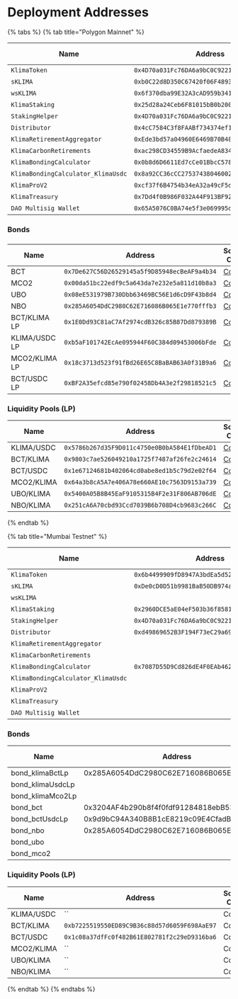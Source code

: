 # Deployment Addresses

{% tabs %}
{% tab title="Polygon Mainnet" %}


| Name                               | Address                                      | Source Code                                                                                                               | Explorer                                                                           |
| ---------------------------------- | -------------------------------------------- | ------------------------------------------------------------------------------------------------------------------------- | ---------------------------------------------------------------------------------- |
| `KlimaToken`                       | `0x4D70a031Fc76DA6a9bC0C922101A05FA95c3A227` | [Code](https://github.com/KlimaDAO/klimadao-solidity/blob/main/contracts/tokens/regular/KlimaToken.sol)                   | [Link](https://polygonscan.com/address/0x4D70a031Fc76DA6a9bC0C922101A05FA95c3A227) |
| `sKLIMA`                           | `0xb0C22d8D350C67420f06F48936654f567C73E8C8` | [Code](https://github.com/KlimaDAO/klimadao-solidity/blob/main/contracts/tokens/regular/sKlimaToken\_v2.sol)              | [Link](https://polygonscan.com/address/0xb0c22d8d350c67420f06f48936654f567c73e8c8) |
| `wsKLIMA`                          | `0x6f370dba99E32A3cAD959b341120DB3C9E280bA6` | [Code](https://github.com/KlimaDAO/klimadao-solidity/blob/main/contracts/tokens/regular/wsKLIMA.sol)                      | [Link](https://polygonscan.com/address/0x6f370dba99e32a3cad959b341120db3c9e280ba6) |
| `KlimaStaking`                     | `0x25d28a24Ceb6F81015bB0b2007D795ACAc411b4d` | [Code](https://github.com/KlimaDAO/klimadao-solidity/blob/main/contracts/staking/regular/KlimaStaking\_v2.sol)            | [Link](https://polygonscan.com/address/0x25d28a24Ceb6F81015bB0b2007D795ACAc411b4d) |
| `StakingHelper`                    | `0x4D70a031Fc76DA6a9bC0C922101A05FA95c3A227` | [Code](https://github.com/KlimaDAO/klimadao-solidity/blob/main/contracts/staking/regular/StakingHelper.sol)               | [Link](https://polygonscan.com/address/0x4D70a031Fc76DA6a9bC0C922101A05FA95c3A227) |
| `Distributor`                      | `0x4cC7584C3f8FAABf734374ef129dF17c3517e9cB` | [Code](https://github.com/KlimaDAO/klimadao-solidity/blob/main/contracts/staking/regular/KlimaStakingDistributor\_v4.sol) | [Link](https://polygonscan.com/address/0x4cC7584C3f8FAABf734374ef129dF17c3517e9cB) |
| `KlimaRetirementAggregator`        | `0xEde3bd57a04960E6469B70B4863cE1c9d9363Cb8` | [Code](https://github.com/KlimaDAO/klimadao-solidity/blob/main/contracts/retirement/KlimaRetirementAggregator.sol)        | [Link](https://polygonscan.com/address/0xEde3bd57a04960E6469B70B4863cE1c9d9363Cb8) |
| `KlimaCarbonRetirements`           | `0xac298CD34559B9AcfaedeA8344a977eceff1C0Fd` | [Code](https://github.com/KlimaDAO/klimadao-solidity/blob/main/contracts/retirement/KlimaCarbonRetirements.sol)           | [Link](https://polygonscan.com/address/0xac298cd34559b9acfaedea8344a977eceff1c0fd) |
| `KlimaBondingCalculator`           | `0x0b8d6D6611Ed7cCe01BbcC57826548C6107B0478` | [Code](https://github.com/KlimaDAO/klimadao-solidity/blob/main/contracts/bonds/regular/KlimaBondingCalculator\_v2.sol)    | [Link](https://polygonscan.com/address/0x0b8d6D6611Ed7cCe01BbcC57826548C6107B0478) |
| `KlimaBondingCalculator_KlimaUsdc` | `0x8a92CC36cCC275374380460026ef365A4E01778C` | [Code](https://polygonscan.com/address/0x8a92CC36cCC275374380460026ef365A4E01778C#code#L1)                                | [Link](https://polygonscan.com/address/0x8a92CC36cCC275374380460026ef365A4E01778C) |
| `KlimaProV2`                       | `0xcf37f6B4754b34eA32a49cF5def3095a17732C1b` | [Code](https://polygonscan.com/address/0xcf37f6B4754b34eA32a49cF5def3095a17732C1b#code#L1)                                | [Link](https://polygonscan.com/address/0xcf37f6B4754b34eA32a49cF5def3095a17732C1b) |
| `KlimaTreasury`                    | `0x7Dd4f0B986F032A44F913BF92c9e8b7c17D77aD7` | [Code](https://github.com/KlimaDAO/klimadao-solidity/blob/main/contracts/utils/KlimaTreasury.sol)                         | [Link](https://polygonscan.com/address/0x7Dd4f0B986F032A44F913BF92c9e8b7c17D77aD7) |
| `DAO Multisig Wallet`              | `0x65A5076C0BA74e5f3e069995dc3DAB9D197d995c` | [Code](https://polygonscan.com/address/0x65a5076c0ba74e5f3e069995dc3dab9d197d995c#code#L1)                                | [Link](https://polygonscan.com/address/0x65a5076c0ba74e5f3e069995dc3dab9d197d995c) |

### Bonds

###

| Name          | Address                                      | Source Code                                                                                | Explorer                                                                           |
| ------------- | -------------------------------------------- | ------------------------------------------------------------------------------------------ | ---------------------------------------------------------------------------------- |
| BCT           | `0x7De627C56D26529145a5f9D85948ecBeAF9a4b34` | [Code](https://polygonscan.com/address/0x7De627C56D26529145a5f9D85948ecBeAF9a4b34#code#L1) | [Link](https://polygonscan.com/address/0x7De627C56D26529145a5f9D85948ecBeAF9a4b34) |
| MCO2          | `0x00da51bc22edf9c5a643da7e232e5a811d10b8a3` | [Code](https://polygonscan.com/address/0x00da51bc22edf9c5a643da7e232e5a811d10b8a3#code#L1) | [Link](https://polygonscan.com/address/0x00da51bc22edf9c5a643da7e232e5a811d10b8a3) |
| UBO           | `0x08eE531979B730Dbb63469BC56E1d6cD9F43b8d4` | [Code](https://polygonscan.com/address/0x08eE531979B730Dbb63469BC56E1d6cD9F43b8d4#code#L1) | [Link](https://polygonscan.com/address/0x08eE531979B730Dbb63469BC56E1d6cD9F43b8d4) |
| NBO           | `0x285A6054DdC2980C62E716086B065E1e770fffb3` | [Code](https://polygonscan.com/address/0x285A6054DdC2980C62E716086B065E1e770fffb3#code#L1) | [Link](https://polygonscan.com/address/0x285A6054DdC2980C62E716086B065E1e770fffb3) |
| BCT/KLIMA LP  | `0x1E0Dd93C81aC7Af2974cdB326c85B87Dd879389B` | [Code](https://polygonscan.com/address/0x1E0Dd93C81aC7Af2974cdB326c85B87Dd879389B#code#L1) | [Link](https://polygonscan.com/address/0x1E0Dd93C81aC7Af2974cdB326c85B87Dd879389B) |
| KLIMA/USDC LP | `0xb5aF101742EcAe095944F60C384d09453006bFde` | [Code](https://polygonscan.com/address/0xb5aF101742EcAe095944F60C384d09453006bFde#code#L1) | [Link](https://polygonscan.com/address/0xb5aF101742EcAe095944F60C384d09453006bFde) |
| MCO2/KLIMA LP | `0x18c3713d523f91fBd26E65C8BaBAB63A0f31B9a6` | [Code](https://polygonscan.com/address/0x18c3713d523f91fBd26E65C8BaBAB63A0f31B9a6#code#L1) | [Link](https://polygonscan.com/address/0x18c3713d523f91fBd26E65C8BaBAB63A0f31B9a6) |
| BCT/USDC LP   | `0xBF2A35efcd85e790f02458Db4A3e2f29818521c5` | [Code](https://polygonscan.com/address/0xBF2A35efcd85e790f02458Db4A3e2f29818521c5#code#L1) | [Link](https://polygonscan.com/address/0xBF2A35efcd85e790f02458Db4A3e2f29818521c5) |

### Liquidity Pools (LP)

| Name       | Address                                      | Source Code                                                                                | Explorer                                                                           |
| ---------- | -------------------------------------------- | ------------------------------------------------------------------------------------------ | ---------------------------------------------------------------------------------- |
| KLIMA/USDC | `0x5786b267d35F9D011c4750e0B0bA584E1fDbeAD1` | [Code](https://polygonscan.com/address/0x5786b267d35F9D011c4750e0B0bA584E1fDbeAD1#code#L1) | [Link](https://polygonscan.com/address/0x5786b267d35F9D011c4750e0B0bA584E1fDbeAD1) |
| BCT/KLIMA  | `0x9803c7ae526049210a1725f7487af26fe2c24614` | [Code](https://polygonscan.com/address/0x9803c7ae526049210a1725f7487af26fe2c24614#code#L1) | [Link](https://polygonscan.com/address/0x9803c7ae526049210a1725f7487af26fe2c24614) |
| BCT/USDC   | `0x1e67124681b402064cd0abe8ed1b5c79d2e02f64` | [Code](https://polygonscan.com/address/0x1e67124681b402064cd0abe8ed1b5c79d2e02f64#code#L1) | [Link](https://polygonscan.com/address/0x1e67124681b402064cd0abe8ed1b5c79d2e02f64) |
| MCO2/KLIMA | `0x64a3b8cA5A7e406A78e660AE10c7563D9153a739` | [Code](https://polygonscan.com/address/0x64a3b8cA5A7e406A78e660AE10c7563D9153a739#code#L1) | [Link](https://polygonscan.com/address/0x64a3b8cA5A7e406A78e660AE10c7563D9153a739) |
| UBO/KLIMA  | `0x5400A05B8B45EaF9105315B4F2e31F806AB706dE` | [Code](https://polygonscan.com/address/0x5400A05B8B45EaF9105315B4F2e31F806AB706dE#code#L1) | [Link](https://polygonscan.com/address/0x5400A05B8B45EaF9105315B4F2e31F806AB706dE) |
| NBO/KLIMA  | `0x251cA6A70cbd93Ccd7039B6b708D4cb9683c266C` | [Code](https://polygonscan.com/address/0x251cA6A70cbd93Ccd7039B6b708D4cb9683c266C#code#L1) | [Link](https://polygonscan.com/address/0x251cA6A70cbd93Ccd7039B6b708D4cb9683c266C) |


{% endtab %}

{% tab title="Mumbai Testnet" %}


| Name                               | Address                                      | Source Code                                                                                                               | Explorer                                                                                  |
| ---------------------------------- | -------------------------------------------- | ------------------------------------------------------------------------------------------------------------------------- | ----------------------------------------------------------------------------------------- |
| `KlimaToken`                       | `0x6b4499909fD8947A3bdEa5d524Fb3697018fC750` | [Code](https://mumbai.polygonscan.com/address/0x6b4499909fD8947A3bdEa5d524Fb3697018fC750#code#L1)                         | [Link](https://mumbai.polygonscan.com/address/0x6b4499909fD8947A3bdEa5d524Fb3697018fC750) |
| `sKLIMA`                           | `0xDe0cD0D51b9981BaB50DB974a1877c1C01b86e91` | [Code](https://mumbai.polygonscan.com/address/0xDe0cD0D51b9981BaB50DB974a1877c1C01b86e91#code#L1)                         | [Link](https://mumbai.polygonscan.com/address/0xDe0cD0D51b9981BaB50DB974a1877c1C01b86e91) |
| `wsKLIMA`                          |                                              | Code                                                                                                                      | Link                                                                                      |
| `KlimaStaking`                     | `0x2960DCE5aE04eF503b36f8581EA5Ac5238632092` | [Code](https://github.com/KlimaDAO/klimadao-solidity/blob/main/contracts/staking/regular/KlimaStaking\_v2.sol)            | [Link](https://mumbai.polygonscan.com/address/0x2960DCE5aE04eF503b36f8581EA5Ac5238632092) |
| `StakingHelper`                    | `0x4D70a031Fc76DA6a9bC0C922101A05FA95c3A227` | [Code](https://github.com/KlimaDAO/klimadao-solidity/blob/main/contracts/staking/regular/StakingHelper.sol)               | [Link](https://mumbai.polygonscan.com/address/0x4D70a031Fc76DA6a9bC0C922101A05FA95c3A227) |
| `Distributor`                      | `0xd49869652B3F194F73eC29a6954bC5DE6baeA8b8` | [Code](https://github.com/KlimaDAO/klimadao-solidity/blob/main/contracts/staking/regular/KlimaStakingDistributor\_v4.sol) | [Link](https://mumbai.polygonscan.com/address/0xd49869652B3F194F73eC29a6954bC5DE6baeA8b8) |
| `KlimaRetirementAggregator`        |                                              | Code                                                                                                                      | Link                                                                                      |
| `KlimaCarbonRetirements`           |                                              | Code                                                                                                                      | Link                                                                                      |
| `KlimaBondingCalculator`           | `0x7087D55D9Cd826dE4F0EAb4625698FF641Bd342a` | [Code](https://github.com/KlimaDAO/klimadao-solidity/blob/main/contracts/bonds/regular/KlimaBondingCalculator.sol)        | [Link](https://mumbai.polygonscan.com/address/0x7087D55D9Cd826dE4F0EAb4625698FF641Bd342a) |
| `KlimaBondingCalculator_KlimaUsdc` |                                              | Code                                                                                                                      | Link                                                                                      |
| `KlimaProV2`                       |                                              | Code                                                                                                                      | Link                                                                                      |
| `KlimaTreasury`                    |                                              | Code                                                                                                                      | Link                                                                                      |
| `DAO Multisig Wallet`              |                                              | Code                                                                                                                      | Link                                                                                      |

### Bonds



| Name              | Address                                    | Source Code                                                                                       | Explorer                                                                                  |
| ----------------- | ------------------------------------------ | ------------------------------------------------------------------------------------------------- | ----------------------------------------------------------------------------------------- |
| bond\_klimaBctLp  | 0x285A6054DdC2980C62E716086B065E1e770fffb3 | [Code](https://mumbai.polygonscan.com/address/0x285A6054DdC2980C62E716086B065E1e770fffb3#code#L1) | [Link](https://mumbai.polygonscan.com/address/0x285A6054DdC2980C62E716086B065E1e770fffb3) |
| bond\_klimaUsdcLp |                                            | Code                                                                                              | Link                                                                                      |
| bond\_klimaMco2Lp |                                            | Code                                                                                              | Link                                                                                      |
| bond\_bct         | 0x3204AF4b290b8f4f0fdf91284818ebB53b90459c | [Code](https://mumbai.polygonscan.com/address/0x3204AF4b290b8f4f0fdf91284818ebB53b90459c#code#L1) | [Link](https://mumbai.polygonscan.com/address/0x3204AF4b290b8f4f0fdf91284818ebB53b90459c) |
| bond\_bctUsdcLp   | 0x9d9bC94A340B8B1cE8219c09E4CfadB9582BfAe1 | Code                                                                                              | [Link](https://mumbai.polygonscan.com/address/0x9d9bC94A340B8B1cE8219c09E4CfadB9582BfAe1) |
| bond\_nbo         | 0x285A6054DdC2980C62E716086B065E1e770fffb3 | [Code](https://mumbai.polygonscan.com/address/0x285A6054DdC2980C62E716086B065E1e770fffb3#code#L1) | [Link](https://mumbai.polygonscan.com/address/0x285A6054DdC2980C62E716086B065E1e770fffb3) |
| bond\_ubo         |                                            | Code                                                                                              | Link                                                                                      |
| bond\_mco2        |                                            | Code                                                                                              | Link                                                                                      |

### Liquidity Pools (LP)



| Name       | Address                                      | Source Code | Explorer |
| ---------- | -------------------------------------------- | ----------- | -------- |
| KLIMA/USDC | ``                                           | Code        | Link     |
| BCT/KLIMA  | `0xb7225519550ED89C9B36c88d57d6059F698AaE97` | Code        | Link     |
| BCT/USDC   | `0x1c08a37dfFc0f482B61E802781f2c29eD9316ba6` | Code        | Link     |
| MCO2/KLIMA | ``                                           | Code        | Link     |
| UBO/KLIMA  | ``                                           | Code        | Link     |
| NBO/KLIMA  | ``                                           | Code        | Link     |
{% endtab %}
{% endtabs %}

